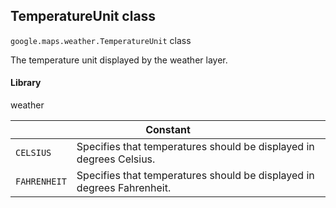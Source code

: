 <h2 id="TemperatureUnit"> TemperatureUnit class </h2><p>
<code><span itemprop="path">google.maps.weather</span>.<span itemprop="name">TemperatureUnit</span></code>
class
</p><p>The temperature unit displayed by the weather layer.</p><h4>Library</h4><p>weather</p><div class="devsite-table-wrapper"><table class="constants responsive" summary="class TemperatureUnit - Constants">
<thead>
<tr><th colspan="2">Constant</th>
</tr></thead>
<tbody>
<tr>
<td><code><span>CELSIUS</span></code></td>
<td>Specifies that temperatures should be displayed in degrees Celsius.</td>
</tr>
<tr>
<td><code><span>FAHRENHEIT</span></code></td>
<td>Specifies that temperatures should be displayed in degrees Fahrenheit.</td>
</tr>
</tbody>
</table></div>